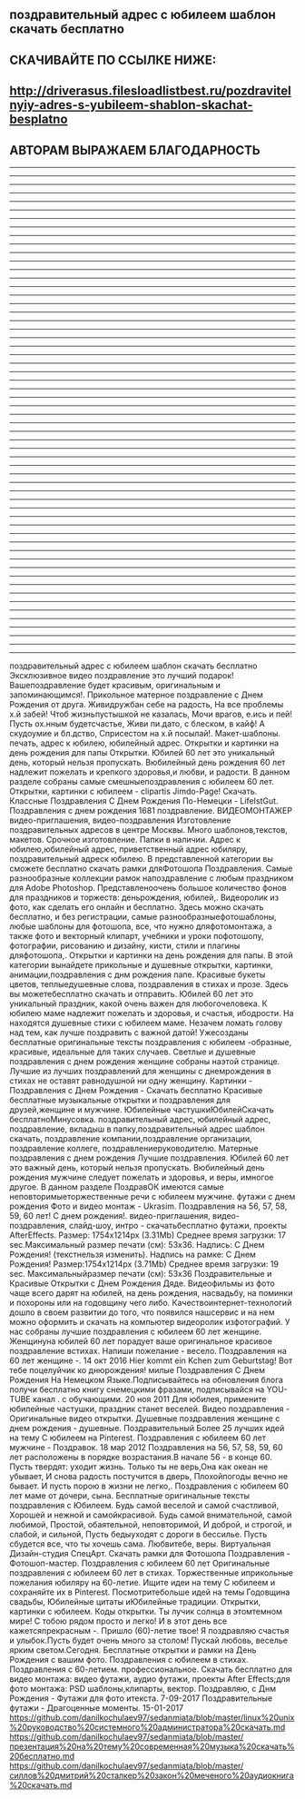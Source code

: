 поздравительный адрес с юбилеем шаблон скачать бесплатно
--------------------------------------------------
СКАЧИВАЙТЕ ПО ССЫЛКЕ НИЖЕ:
--------------------------------------------------
http://driverasus.filesloadlistbest.ru/pozdravitelnyiy-adres-s-yubileem-shablon-skachat-besplatno
--------------------------------------------------
АВТОРАМ ВЫРАЖАЕМ БЛАГОДАРНОСТЬ
--------------------------------------------------
--------------------------------------------------
--------------------------------------------------
--------------------------------------------------
--------------------------------------------------
--------------------------------------------------
--------------------------------------------------
--------------------------------------------------
--------------------------------------------------
--------------------------------------------------
--------------------------------------------------
--------------------------------------------------
--------------------------------------------------
--------------------------------------------------
--------------------------------------------------
--------------------------------------------------
--------------------------------------------------
--------------------------------------------------
--------------------------------------------------
--------------------------------------------------
--------------------------------------------------
--------------------------------------------------
--------------------------------------------------
--------------------------------------------------
--------------------------------------------------
--------------------------------------------------
--------------------------------------------------
--------------------------------------------------
--------------------------------------------------
--------------------------------------------------
--------------------------------------------------
--------------------------------------------------
--------------------------------------------------
--------------------------------------------------
--------------------------------------------------
--------------------------------------------------
--------------------------------------------------
--------------------------------------------------
--------------------------------------------------
--------------------------------------------------
--------------------------------------------------
--------------------------------------------------
--------------------------------------------------
--------------------------------------------------
--------------------------------------------------
--------------------------------------------------
--------------------------------------------------
--------------------------------------------------
--------------------------------------------------
--------------------------------------------------
--------------------------------------------------
--------------------------------------------------
--------------------------------------------------
--------------------------------------------------
--------------------------------------------------
--------------------------------------------------
--------------------------------------------------
--------------------------------------------------
--------------------------------------------------
поздравительный адрес с юбилеем шаблон скачать бесплатно Эксклюзивное видео поздравление  это лучший подарок! Вашепоздравление будет красивым, оригинальным и запоминающимся!. Прикольное матерное поздравление с Днем Рождения от друга. Живидружбан себе на радость, На все проблемы х.й забей! Чтоб жизньпустышкой не казалась, Мочи врагов, е.ись и пей! Пусть ох.нным будетсчастье, Живи пи.дато, с блеском, в кайф! А скудоумие и бл.дство, Сприсестом на х.й посылай!. Макет-шаблоны. печать, адрес к юбилею, юбилейный адрес. Открытки и картинки на день рождения для папы Открытки. Юбилей 60 лет  это уникальный день, который нельзя пропускать. Вюбилейный день рождения 60 лет надлежит пожелать и крепкого здоровья,и любви, и радости. В данном разделе  собраны самые смешныепоздравления с юбилеем 60 лет. Открытки, картинки с юбилеем - clipartis Jimdo-Page! Скачать. Классные Поздравления С Днем Рождения По-Немецки - LifeIstGut. Поздравления с днем рождения  1681 поздравление. ВИДЕОМОНТАЖЕР  видео-приглашения, видео-поздравления
Изготовление поздравительных адресов в центре Москвы. Много шаблонов,текстов, макетов. Срочное изготовление. Папки в наличии. Адрес к юбилею,юбилейный адрес, приветственный адрес юбиляру, поздравительный адреск юбилею. В представленной категории вы сможете бесплатно скачать рамки дляФотошопа  Поздравления. Самые разнообразные коллекции рамок напоздравление с любым праздником для Adobe Photoshop. Представленоочень большое количество фонов для праздников и торжеств: деньрождения, юбилей,. Видеоролик из фото, как сделать его онлайн и бесплатно. Здесь можно скачать бесплатно, и без регистрации, самые разнообразныефотошаблоны, любые шаблоны для фотошопа, все, что нужно дляфотомонтажа, а также фото и векторный клипарт, учебники и уроки пофотошопу, фотографии, рисованию и дизайну, кисти, стили и плагины дляфотошопа,. Открытки и картинки на день рождения для папы. В этой категории вынайдете прикольные и душевные открытки, картинки, анимации,поздравления с днм рождения папе. Красивые букеты цветов, теплыедушевные слова, поздравления в стихах и прозе. Здесь вы можетебесплатно скачать и отправить. Юбилей 60 лет  это уникальный праздник, какой очень важен для любогочеловека. К юбилею маме надлежит пожелать и здоровья, и счастья, ибодрости. На  находятся душевные стихи с юбилеем маме. Незачем ломать голову над тем, как лучше поздравить с важной датой! Ужесозданы бесплатные оригинальные тексты поздравления с юбилеем -образные, красивые, идеальные для таких случаев. Светлые и душевные поздравления с днем рождения женщине собраны наэтой странице. Лучшие из лучших поздравлений для женщины с днемрождения в стихах не оставят равнодушной ни одну женщину. Картинки - Поздравления с Днем Рождения - Скачать бесплатно
Красивые бесплатные музыкальные открытки и поздравления для друзей,женщине и мужчине. Юбилейные частушкиЮбилейСкачать бесплатноМинусовка. поздравительный адрес, юбилейный адрес, поздравление, вкладыш в папку,поздравительный адрес шаблон скачать, поздравление компании,поздравление организации, поздравление коллеге, поздравлениеруководителю. Матерные поздравления с днем рождения  Лучшие поздравления. Юбилей 60 лет  это важный день, который нельзя пропускать. Вюбилейный день рождения мужчине следует пожелать и здоровья, и веры, имногое другое. В данном разделе ПоздравОК имеются самые неповторимыеторжественные речи с юбилеем мужчине. футажи с днем рождения  Фото и видео монтаж - Ukrasim. Поздравления на 56, 57, 58, 59, 60 лет! С днем рождения!. видео-приглашения, видео-поздравления, слайд-шоу, интро - скачатьбесплатно футажи, проекты AfterEffects. Размер: 1754x1214px (3.31Mb) Среднее время загрузки: 17 sec.Максимальный размер печати (см): 53x36. Надпись: С Днем Рождения! (текстнельзя изменить). Надпись на рамке: С Днем Рождения! Размер:1754x1214px (3.71Mb) Среднее время загрузки: 19 sec. Максимальныйразмер печати (см): 53x36
Поздравительные и Красивые Открытки с Днем Рождения Дяде. Видеофильмы из фото чаще всего дарят на юбилей, на день рождения, насвадьбу, на поминки и похороны или на годовщину чего либо. Качествоинтернет-технологий дошло в своем развитии до того, что появился нашсервис и на нем можно оформить и скачать на компьютер видеоролик изфотографий. У нас собраны лучшие поздравления с юбилеем 60 лет женщине. Женщинуна юбилей 60 лет порадует ваше оригинальное красивое поздравление встихах. Напиши пожелание - весело. Поздравления на 60 лет женщине -. 14 окт 2016  Hier kommt ein Kchen zum Geburtstag!  Вот тебе поцелуйчик ко днюрождения! милые Поздравления С Днем Рождения На Немецком Языке.Подписывайтесь на обновления блога  получи бесплатно книгу снемецкими фразами,  подписывайся на YOU-TUBE канал . с обучающими. 20 ноя 2011  Для юбилея, примените юбилейные частушки, праздник станет веселей. Видео поздравления - Оригинальные видео открытки. Душевные поздравления женщине с днем рождения - душевные. Поздравительный
Более 25 лучших идей на тему С юбилеем на Pinterest. Поздравления с юбилеем 60 лет мужчине - Поздравок. 18 мар 2012  Поздравления на 56, 57, 58, 59, 60 лет расположены в порядке возрастания.В начале 56 - в конце 60. Пусть твердят: уходит жизнь. Только ты не верь,Она как океан не убывает, И снова радость постучится в дверь, Плохойпогоды вечно не бывает. И пусть порою в жизни не легко,. Поздравления с юбилеем 60 лет маме от дочери, сына. Бесплатные оригинальные тексты поздравления с Юбилеем. Будь самой веселой и самой счастливой, Хорошей и нежной и самойкрасивой. Будь самой внимательной, самой любимой, Простой, обаятельной, неповторимой, И доброй, и строгой, и слабой, и сильной, Пусть бедыуходят с дороги в бессилье. Пусть сбудется все, что ты хочешь сама. Любвитебе, веры. Виртуальная Дизайн-студия СпецАрт. Скачать рамки для Фотошопа  Поздравления - Фотошоп-мастер. Поздравления с юбилеем 60 лет
Оригинальные поздравления с юбилеем 60 лет в стихах. Торжественные иприкольные пожелания юбиляру на 60-летие. Ищите идеи на тему С юбилеем и сохраняйте их в Pinterest.  Посмотритебольше идей на темы Годовщина свадьбы, Юбилейные цитаты иЮбилейные традиции. Открытки, картинки с юбилеем. Коды открытки. Ты  лучик солнца в этомтемном мире! С тобою рядом просто и легко! И в этот день все кажетсяпрекрасным -. Пришло (60)-летие твое! Я поздравляю  счастья и улыбок.Пусть будет очень много за столом! Пускай любовь, веселье ярким светом.Сегодня. Бесплатные открытки и рамки на День Рождения с вашим фото. Поздравления с юбилеем в стихах. Поздравления с 60-летием. профессиональное. Скачать бесплатно для видео монтажа: видео футажи, аудио футажи, проекты After Effects;для фото монтажа: PSD шаблоны,клипарты, вектор.  Поздравляю, с Днм Рождения - Футажи для фото итекста. 7-09-2017  Поздравительные футажи - Драгоценные моменты. 15-01-2017
https://github.com/danilkochulaev97/sedanmiata/blob/master/linux%20unix%20руководство%20системного%20администратора%20скачать.md
https://github.com/danilkochulaev97/sedanmiata/blob/master/презентация%20на%20тему%20современная%20музыка%20скачать%20бесплатно.md
https://github.com/danilkochulaev97/sedanmiata/blob/master/силлов%20дмитрий%20сталкер%20закон%20меченого%20аудиокнига%20скачать.md